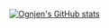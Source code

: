 [![Ognjen's GitHub stats](https://github-readme-stats.vercel.app/api?username=ognjenst&theme=github_dark)](https://github.com/ognjenst/ognjenst)


<!--
**ognjenst/ognjenst** is a ✨ _special_ ✨ repository because its `README.md` (this file) appears on your GitHub profile.

Here are some ideas to get you started:

- 🔭 I’m currently working on ...
- 🌱 I’m currently learning ...
- 👯 I’m looking to collaborate on ...
- 🤔 I’m looking for help with ...
- 💬 Ask me about ...
- 📫 How to reach me: ...
- 😄 Pronouns: ...
- ⚡ Fun fact: ...
-->

